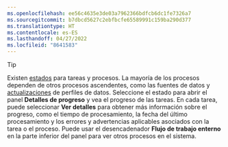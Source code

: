 ```yaml
---
ms.openlocfilehash: ee56c4635e3de03a7962366bdfcb6dc1fe7326a7
ms.sourcegitcommit: b7dbcd5627c2ebfbcfe65589991c159ba290d377
ms.translationtype: HT
ms.contentlocale: es-ES
ms.lasthandoff: 04/27/2022
ms.locfileid: "8641583"
---
```

> [!TIP] 
> Existen [estados](../system.md#status-definitions) para tareas y procesos. La mayoría de los procesos dependen de otros procesos ascendentes, como las fuentes de datos y [actualizaciones](../system.md#refresh-processes) de perfiles de datos. Seleccione el estado para abrir el panel **Detalles de progreso** y vea el progreso de las tareas. En cada tarea, puede seleccionar **Ver detalles** para obtener más información sobre el progreso, como el tiempo de procesamiento, la fecha del último procesamiento y los errores y advertencias aplicables asociados con la tarea o el proceso. Puede usar el desencadenador **Flujo de trabajo enterno** en la parte inferior del panel para ver otros procesos en el sistema.
